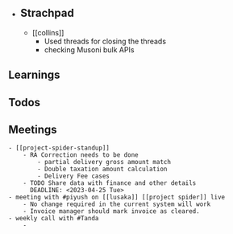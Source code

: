 - ## Strachpad
	- [[collins]]
		- Used threads for closing the threads
		- checking Musoni bulk APIs
## Learnings
## Todos
## Meetings
	- [[project-spider-standup]]
		- RA Correction needs to be done
			- partial delivery gross amount match
			- Double taxation amount calculation
			- Delivery Fee cases
		- TODO Share data with finance and other details
		  DEADLINE: <2023-04-25 Tue>
	- meeting with #piyush on [[lusaka]] [[project spider]] live
		- No change required in the current system will work
		- Invoice manager should mark invoice as cleared.
	- weekly call with #Tanda
		-